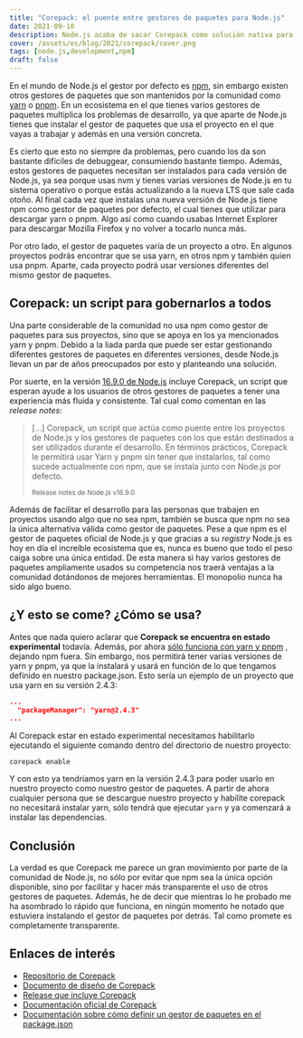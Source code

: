 ```yaml
---
title: "Corepack: el puente entre gestores de paquetes para Node.js"
date: 2021-09-10
description: Node.js acaba de sacar Corepack como solución nativa para los diferentes gestores de paquetes que existen en el ecosistema de Node.js.
cover: /assets/es/blog/2021/corepack/cover.png
tags: [node.js,development,npm]
draft: false
---
```


En el mundo de Node.js el gestor por defecto es [npm](https://www.npmjs.com), sin embargo existen otros gestores de
paquetes que son mantenidos por la comunidad como [yarn](https://yarnpkg.com) o [pnpm](https://pnpm.io/es/). En un
ecosistema en el que tienes varios gestores de paquetes multiplica los problemas de desarrollo, ya que aparte de Node.js
tienes que instalar el gestor de paquetes que usa el proyecto en el que vayas a trabajar y además en una versión
concreta.

Es cierto que esto no siempre da problemas, pero cuando los da son bastante difíciles de debuggear, consumiendo bastante
tiempo. Además, estos gestores de paquetes necesitan ser instalados para cada versión de Node.js, ya sea porque usas nvm
y tienes varias versiones de Node.js en tu sistema operativo o porque estás actualizando a la nueva LTS que sale cada
otoño. Al final cada vez que instalas una nueva versión de Node.js tiene npm como gestor de paquetes por defecto, el
cual tienes que utilizar para descargar yarn o pnpm. Algo así como cuando usabas Internet Explorer para descargar
Mozilla Firefox y no volver a tocarlo nunca más.

Por otro lado, el gestor de paquetes varía de un proyecto a otro. En algunos proyectos podrás encontrar que se usa yarn,
en otros npm y también quien usa pnpm. Aparte, cada proyecto podrá usar versiones diferentes del mismo gestor de
paquetes.

## Corepack: un script para gobernarlos a todos

Una parte considerable de la comunidad no usa npm como gestor de paquetes para sus proyectos, sino que se apoya en los
ya mencionados yarn y pnpm. Debido a la liada parda que puede ser estar gestionando diferentes gestores de paquetes en
diferentes versiones, desde Node.js llevan un par de años preocupados por esto y planteando una solución. 

Por suerte, en la versión [16.9.0 de Node.js](https://nodejs.org/en/blog/release/v16.9.0/) incluye Corepack, un script
que esperan ayude a los usuarios de otros gestores de paquetes a tener una experiencia más fluida y consistente. Tal
cual como comentan en las *release notes*:

> [...] Corepack, un script que actúa como puente entre los proyectos de Node.js y los gestores de paquetes con los que 
> están destinados a ser utilizados durante el desarrollo. En términos prácticos, Corepack le permitirá usar Yarn y pnpm 
> sin tener que instalarlos, tal como sucede actualmente con npm, que se instala junto con Node.js por defecto.
>
> <small>Release notes de Node.js v16.9.0</small>

Además de facilitar el desarrollo para las personas que trabajen en proyectos usando algo que no sea npm, también se
busca que npm no sea la única alternativa válida como gestor de paquetes. Pese a que npm es el gestor de paquetes
oficial de Node.js y que gracias a su *registry* Node.js es hoy en día el increíble ecosistema que es, nunca es bueno
que todo el peso caiga sobre una única entidad. De esta manera si hay varios gestores de paquetes ampliamente usados su
competencia nos traerá ventajas a la comunidad dotándonos de mejores herramientas. El monopolio nunca ha sido algo bueno.

## ¿Y esto se come? ¿Cómo se usa?

Antes que nada quiero aclarar que **Corepack se encuentra en estado experimental** todavía. Además, por
ahora [sólo funciona con yarn y pnpm](https://nodejs.org/dist/latest-v16.x/docs/api/corepack.html#corepack_supported_package_managers)
, dejando npm fuera. Sin embargo, nos permitirá tener varias versiones de yarn y pnpm, ya que la instalará y
usará en función de lo que tengamos definido en nuestro package.json. Esto sería un ejemplo de un proyecto que usa yarn 
en su versión 2.4.3:

```json
...
  "packageManager": "yarn@2.4.3"
...
```

Al Corepack estar en estado experimental necesitamos habilitarlo ejecutando el siguiente comando dentro del directorio
de nuestro proyecto:

```shell
corepack enable
```

Y con esto ya tendríamos yarn en la versión 2.4.3 para poder usarlo en nuestro proyecto como nuestro gestor de paquetes.
A partir de ahora cualquier persona que se descargue nuestro proyecto y habilite corepack no necesitará instalar yarn,
sólo tendrá que ejecutar `yarn` y ya comenzará a instalar las dependencias.

## Conclusión

La verdad es que Corepack me parece un gran movimiento por parte de la comunidad de Node.js, no sólo por evitar que npm
sea la única opción disponible, sino por facilitar y hacer más transparente el uso de otros gestores de paquetes.
Además, he de decir que mientras lo he probado me ha asombrado lo rápido que funciona, en ningún momento he notado que
estuviera instalando el gestor de paquetes por detrás. Tal como promete es completamente transparente.

## Enlaces de interés
- [Repositorio de Corepack](https://github.com/nodejs/corepack)
- [Documento de diseño de Corepack](https://github.com/nodejs/corepack/blob/main/DESIGN.md)
- [Release que incluye Corepack](https://nodejs.org/en/blog/release/v16.9.0/)
- [Documentación oficial de Corepack](https://nodejs.org/dist/latest-v16.x/docs/api/corepack.html)
- [Documentación sobre cómo definir un gestor de paquetes en el package.json](https://nodejs.org/dist/latest-v16.x/docs/api/packages.html#packages_determining_package_manager)
